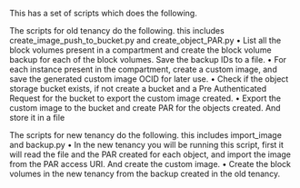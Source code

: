 This has a set of scripts which does the following.

The scripts for old tenancy do the following.
this includes create_image_push_to_bucket.py and create_object_PAR.py 
•	 List all the block volumes present in a compartment and create the block volume backup for each of the block volumes. Save the backup IDs to a file.
•	For each instance present in the compartment, create a custom image, and save the generated custom image OCID for later use.
•	Check if the object storage bucket exists, if not create a bucket and a Pre Authenticated Request for the bucket to export the custom image created.
•	Export the custom image to the bucket and create PAR for the objects created. And store it in a file

The scripts for new tenancy do the following.
this includes import_image and backup.py
•	In the new tenancy you will be running this script, first it will read the file and the PAR created for each object, and import the image from the PAR access URI. And create the custom image.
•	Create the block volumes in the new tenancy from the backup created  in the old tenancy.

